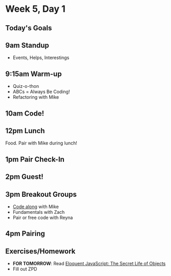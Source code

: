 # Week 5, Day 1

## Today's Goals

## 9am Standup

- Events, Helps, Interestings

## 9:15am Warm-up

- Quiz-o-thon
- ABCs = Always Be Coding!
- Refactoring with Mike

## 10am Code!

## 12pm Lunch

Food. Pair with Mike during lunch!

## 1pm Pair Check-In

## 2pm Guest!

## 3pm Breakout Groups

- [Code along](https://github.com/gSchool/g11-course-curriculum/tree/master/week05/05_lectures/jquery-calc) with Mike
- Fundamentals with Zach
- Pair or free code with Reyna

## 4pm Pairing

## Exercises/Homework

- **FOR TOMORROW**: Read [Eloquent JavaScript: The Secret Life of Objects](http://eloquentjavascript.net/06_object.html)
- Fill out ZPD
